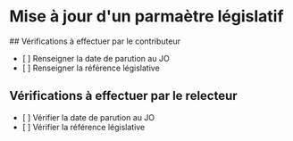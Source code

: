# Mise à jour d'un parmaètre législatif

## Vérifications à effectuer par le contributeur

- [ ] Renseigner la date de parution au JO
- [ ] Renseigner la référence législative


## Vérifications à effectuer par le relecteur

- [ ] Vérifier la date de parution au JO
- [ ] Vérifier la référence législative

